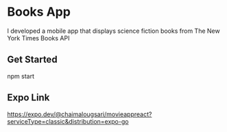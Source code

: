 # Books App
I developed a mobile app that displays science fiction books from The New York Times Books API


## Get Started

npm start

## Expo Link

https://expo.dev/@chaimalougsari/movieappreact?serviceType=classic&distribution=expo-go
